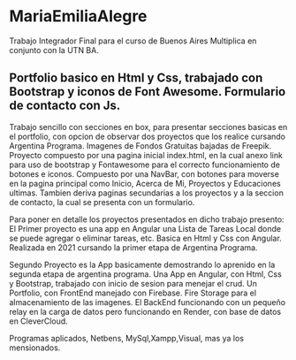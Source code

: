 # MariaEmiliaAlegre
Trabajo Integrador Final para el curso de Buenos Aires Multiplica en conjunto con la UTN BA.

## Portfolio basico en Html y Css, trabajado con Bootstrap y iconos de Font Awesome. Formulario de contacto con Js.
Trabajo sencillo con secciones en box, para presentar secciones basicas en el portfolio, con opcion de observar dos proyectos que los realice cursando Argentina Programa.
Imagenes de Fondos Gratuitas bajadas de Freepik.
Proyecto compuesto por una pagina inicial index.html, en la cual anexo link para uso de bootstrap y Fontawesome para el correcto funcionamiento de botones e iconos.
Compuesto por una NavBar, con botones para moverse en la pagina principal como Inicio, Acerca de Mi, Proyectos y Educaciones ultimas. Tambien deriva paginas secundarias a los proyectos y a la seccion de contacto, la cual se presenta con un formulario.

Para poner en detalle los proyectos presentados en dicho trabajo presento:
El Primer proyecto es una app en Angular una Lista de Tareas Local donde se puede agregar o eliminar tareas, etc. Basica en Html y Css con Angular. Realizada en 2021 cursando la primer etapa de Argentina Programa.

Segundo Proyecto es la App basicamente demostrando lo aprenido en la segunda etapa de argentina programa. Una App en Angular, con Html, Css y Bootstrap, trabajado con inicio de sesion para menejar el crud. Un Portfolio, con FrontEnd manejado con Firebase. Fire Storage para el almacenamiento de las imagenes. El BackEnd funcionando con un pequeño relay en la carga de datos pero funcionando en Render, con base de datos en CleverCloud.

Programas aplicados, Netbens, MySql,Xampp,Visual, mas ya los mensionados.
